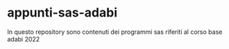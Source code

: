 # appunti-sas-adabi
In questo repository sono contenuti dei programmi sas riferiti al corso base adabi 2022
